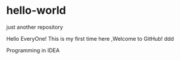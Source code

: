 # hello-world
just another repository

Hello EveryOne!
  This is my first time here ,Welcome to GitHub!
  ddd
  
  Programming in IDEA
